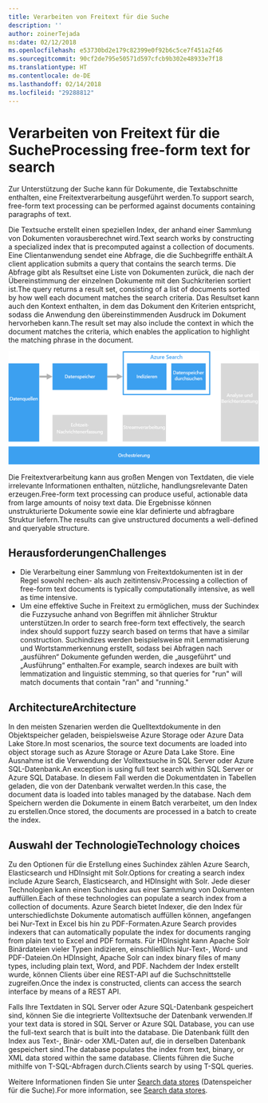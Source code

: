 ```yaml
---
title: Verarbeiten von Freitext für die Suche
description: ''
author: zoinerTejada
ms:date: 02/12/2018
ms.openlocfilehash: e53730bd2e179c82399e0f92b6c5ce7f451a2f46
ms.sourcegitcommit: 90cf2de795e50571d597cfcb9b302e48933e7f18
ms.translationtype: HT
ms.contentlocale: de-DE
ms.lasthandoff: 02/14/2018
ms.locfileid: "29288812"
---
```

# <a name="processing-free-form-text-for-search"></a><span data-ttu-id="0cf66-102">Verarbeiten von Freitext für die Suche</span><span class="sxs-lookup"><span data-stu-id="0cf66-102">Processing free-form text for search</span></span>

<span data-ttu-id="0cf66-103">Zur Unterstützung der Suche kann für Dokumente, die Textabschnitte enthalten, eine Freitextverarbeitung ausgeführt werden.</span><span class="sxs-lookup"><span data-stu-id="0cf66-103">To support search, free-form text processing can be performed against documents containing paragraphs of text.</span></span>

<span data-ttu-id="0cf66-104">Die Textsuche erstellt einen speziellen Index, der anhand einer Sammlung von Dokumenten vorausberechnet wird.</span><span class="sxs-lookup"><span data-stu-id="0cf66-104">Text search works by constructing a specialized index that is precomputed against a collection of documents.</span></span> <span data-ttu-id="0cf66-105">Eine Clientanwendung sendet eine Abfrage, die die Suchbegriffe enthält.</span><span class="sxs-lookup"><span data-stu-id="0cf66-105">A client application submits a query that contains the search terms.</span></span> <span data-ttu-id="0cf66-106">Die Abfrage gibt als Resultset eine Liste von Dokumenten zurück, die nach der Übereinstimmung der einzelnen Dokumente mit den Suchkriterien sortiert ist.</span><span class="sxs-lookup"><span data-stu-id="0cf66-106">The query returns a result set, consisting of a list of documents sorted by how well each document matches the search criteria.</span></span> <span data-ttu-id="0cf66-107">Das Resultset kann auch den Kontext enthalten, in dem das Dokument den Kriterien entspricht, sodass die Anwendung den übereinstimmenden Ausdruck im Dokument hervorheben kann.</span><span class="sxs-lookup"><span data-stu-id="0cf66-107">The result set may also include the context in which the document matches the criteria, which enables the application to highlight the matching phrase in the document.</span></span> 

![](./images/search-pipeline.png)

<span data-ttu-id="0cf66-108">Die Freitextverarbeitung kann aus großen Mengen von Textdaten, die viele irrelevante Informationen enthalten, nützliche, handlungsrelevante Daten erzeugen.</span><span class="sxs-lookup"><span data-stu-id="0cf66-108">Free-form text processing can produce useful, actionable data from large amounts of noisy text data.</span></span> <span data-ttu-id="0cf66-109">Die Ergebnisse können unstrukturierte Dokumente sowie eine klar definierte und abfragbare Struktur liefern.</span><span class="sxs-lookup"><span data-stu-id="0cf66-109">The results can give unstructured documents a well-defined and queryable structure.</span></span>


## <a name="challenges"></a><span data-ttu-id="0cf66-110">Herausforderungen</span><span class="sxs-lookup"><span data-stu-id="0cf66-110">Challenges</span></span>

- <span data-ttu-id="0cf66-111">Die Verarbeitung einer Sammlung von Freitextdokumenten ist in der Regel sowohl rechen- als auch zeitintensiv.</span><span class="sxs-lookup"><span data-stu-id="0cf66-111">Processing a collection of free-form text documents is typically computationally intensive, as well as time intensive.</span></span>
- <span data-ttu-id="0cf66-112">Um eine effektive Suche in Freitext zu ermöglichen, muss der Suchindex die Fuzzysuche anhand von Begriffen mit ähnlicher Struktur unterstützen.</span><span class="sxs-lookup"><span data-stu-id="0cf66-112">In order to search free-form text effectively, the search index should support fuzzy search based on terms that have a similar construction.</span></span> <span data-ttu-id="0cf66-113">Suchindizes werden beispielsweise mit Lemmatisierung und Wortstammerkennung erstellt, sodass bei Abfragen nach „ausführen“ Dokumente gefunden werden, die „ausgeführt“ und „Ausführung“ enthalten.</span><span class="sxs-lookup"><span data-stu-id="0cf66-113">For example, search indexes are built with lemmatization and linguistic stemming, so that queries for "run" will match documents that contain "ran" and "running."</span></span>

## <a name="architecture"></a><span data-ttu-id="0cf66-114">Architecture</span><span class="sxs-lookup"><span data-stu-id="0cf66-114">Architecture</span></span>

<span data-ttu-id="0cf66-115">In den meisten Szenarien werden die Quelltextdokumente in den Objektspeicher geladen, beispielsweise Azure Storage oder Azure Data Lake Store.</span><span class="sxs-lookup"><span data-stu-id="0cf66-115">In most scenarios, the source text documents are loaded into object storage such as Azure Storage or Azure Data Lake Store.</span></span> <span data-ttu-id="0cf66-116">Eine Ausnahme ist die Verwendung der Volltextsuche in SQL Server oder Azure SQL-Datenbank.</span><span class="sxs-lookup"><span data-stu-id="0cf66-116">An exception is using full text search within SQL Server or Azure SQL Database.</span></span> <span data-ttu-id="0cf66-117">In diesem Fall werden die Dokumentdaten in Tabellen geladen, die von der Datenbank verwaltet werden.</span><span class="sxs-lookup"><span data-stu-id="0cf66-117">In this case, the document data is loaded into tables managed by the database.</span></span> <span data-ttu-id="0cf66-118">Nach dem Speichern werden die Dokumente in einem Batch verarbeitet, um den Index zu erstellen.</span><span class="sxs-lookup"><span data-stu-id="0cf66-118">Once stored, the documents are processed in a batch to create the index.</span></span>

## <a name="technology-choices"></a><span data-ttu-id="0cf66-119">Auswahl der Technologie</span><span class="sxs-lookup"><span data-stu-id="0cf66-119">Technology choices</span></span>

<span data-ttu-id="0cf66-120">Zu den Optionen für die Erstellung eines Suchindex zählen Azure Search, Elasticsearch und HDInsight mit Solr.</span><span class="sxs-lookup"><span data-stu-id="0cf66-120">Options for creating a search index include Azure Search, Elasticsearch, and HDInsight with Solr.</span></span> <span data-ttu-id="0cf66-121">Jede dieser Technologien kann einen Suchindex aus einer Sammlung von Dokumenten auffüllen.</span><span class="sxs-lookup"><span data-stu-id="0cf66-121">Each of these technologies can populate a search index from a collection of documents.</span></span> <span data-ttu-id="0cf66-122">Azure Search bietet Indexer, die den Index für unterschiedlichste Dokumente automatisch auffüllen können, angefangen bei Nur-Text in Excel bis hin zu PDF-Formaten.</span><span class="sxs-lookup"><span data-stu-id="0cf66-122">Azure Search provides indexers that can automatically populate the index for documents ranging from plain text to Excel and PDF formats.</span></span> <span data-ttu-id="0cf66-123">Für HDInsight kann Apache Solr Binärdateien vieler Typen indizieren, einschließlich Nur-Text-, Word- und PDF-Dateien.</span><span class="sxs-lookup"><span data-stu-id="0cf66-123">On HDInsight, Apache Solr can index binary files of many types, including plain text, Word, and PDF.</span></span> <span data-ttu-id="0cf66-124">Nachdem der Index erstellt wurde, können Clients über eine REST-API auf die Suchschnittstelle zugreifen.</span><span class="sxs-lookup"><span data-stu-id="0cf66-124">Once the index is constructed, clients can access the search interface by means of a REST API.</span></span> 

<span data-ttu-id="0cf66-125">Falls Ihre Textdaten in SQL Server oder Azure SQL-Datenbank gespeichert sind, können Sie die integrierte Volltextsuche der Datenbank verwenden.</span><span class="sxs-lookup"><span data-stu-id="0cf66-125">If your text data is stored in SQL Server or Azure SQL Database, you can use the full-text search that is built into the database.</span></span> <span data-ttu-id="0cf66-126">Die Datenbank füllt den Index aus Text-, Binär- oder XML-Daten auf, die in derselben Datenbank gespeichert sind.</span><span class="sxs-lookup"><span data-stu-id="0cf66-126">The database populates the index from text, binary, or XML data stored within the same database.</span></span> <span data-ttu-id="0cf66-127">Clients führen die Suche mithilfe von T-SQL-Abfragen durch.</span><span class="sxs-lookup"><span data-stu-id="0cf66-127">Clients search by using T-SQL queries.</span></span> 

<span data-ttu-id="0cf66-128">Weitere Informationen finden Sie unter [Search data stores](../technology-choices/search-options.md) (Datenspeicher für die Suche).</span><span class="sxs-lookup"><span data-stu-id="0cf66-128">For more information, see [Search data stores](../technology-choices/search-options.md).</span></span>
